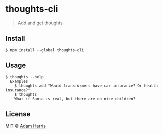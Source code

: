 # thoughts-cli

> Add and get thoughts

## Install

```
$ npm install --global thoughts-cli
```

## Usage

```
$ thoughts --help
  Examples
    $ thoughts add "Would transformers have car insurance? Or health insurance?"
    $ thoughts
    What if Santa is real, but there are no nice children?
```

## License

MIT © [Adam Harris](https://github.com/aharris88)
